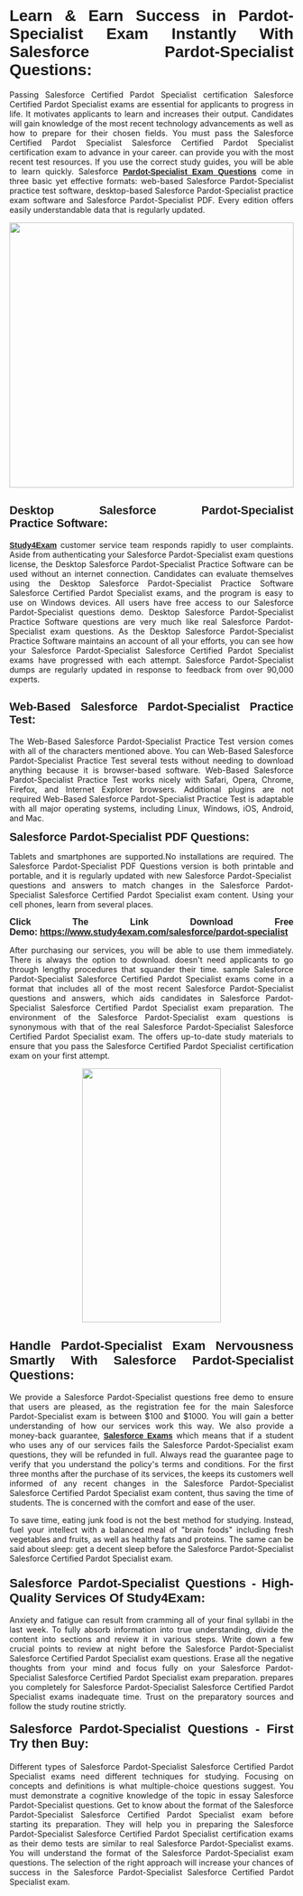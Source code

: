 <h1 style="text-align: justify;"><span style="font-family:Tahoma,Geneva,sans-serif;"><strong>Learn & Earn Success in Pardot-Specialist Exam Instantly With Salesforce Pardot-Specialist Questions:</strong></span></h1>

<p style="text-align: justify;">Passing Salesforce Certified Pardot Specialist certification Salesforce Certified Pardot Specialist exams are essential for applicants to progress in life. It motivates applicants to learn and increases their output. Candidates will gain knowledge of the most recent technology advancements as well as how to prepare for their chosen fields. You must pass the Salesforce Certified Pardot Specialist Salesforce Certified Pardot Specialist certification exam to advance in your career. can provide you with the most recent test resources. If you use the correct study guides, you will be able to learn quickly. Salesforce <a href="https://www.study4exam.com/salesforce/pardot-specialist" target="_blank"><span style="font-family:Tahoma,Geneva,sans-serif;"><strong>Pardot-Specialist Exam Questions</strong></span></a> come in three basic yet effective formats: web-based Salesforce Pardot-Specialist practice test software, desktop-based Salesforce Pardot-Specialist practice exam software and Salesforce Pardot-Specialist PDF. Every edition offers easily understandable data that is regularly updated.</p>

<p style="text-align: justify;"><a href="https://www.study4exam.com/salesforce/pardot-specialist" target="_blank"><img alt="" src="https://lh3.googleusercontent.com/pw/AM-JKLVq_oPqfp0-n5zn4yqAoyjjcA2yO-jT5Cm68rj_xPcdsmakSaLzyxJ8unsRMKMdGkmOINvzyM17CwNHdrz3aK03FYcCewHDEYJs7lAvJLcrBifJ5qSpkhSIJgPhz-7dSY7ixq9ev6p4G2ds_VnujUaf=w1366-h530-no?authuser=0" style="width: 100%; height: 470px;" /></a></p>

<h2 style="text-align: justify;"><span style="font-family:Tahoma,Geneva,sans-serif;"><strong><span style="font-size:20px;">Desktop Salesforce Pardot-Specialist Practice Software:</span></strong></span></h2>

<p style="text-align: justify;"><a href="https://www.study4exam.com/" target="_blank"><span style="font-family:Tahoma,Geneva,sans-serif;"><strong>Study4Exam</strong></span></a> customer service team responds rapidly to user complaints. Aside from authenticating your Salesforce Pardot-Specialist exam questions license, the Desktop Salesforce Pardot-Specialist Practice Software can be used without an internet connection. Candidates can evaluate themselves using the Desktop Salesforce Pardot-Specialist Practice Software Salesforce Certified Pardot Specialist exams, and the program is easy to use on Windows devices. All users have free access to our Salesforce Pardot-Specialist questions demo. Desktop Salesforce Pardot-Specialist Practice Software questions are very much like real Salesforce Pardot-Specialist exam questions. As the Desktop Salesforce Pardot-Specialist Practice Software maintains an account of all your efforts, you can see how your Salesforce Pardot-Specialist Salesforce Certified Pardot Specialist exams have progressed with each attempt. Salesforce Pardot-Specialist dumps are regularly updated in response to feedback from over 90,000 experts.</p>

<h2 style="text-align: justify;"><strong><span style="font-family:Tahoma,Geneva,sans-serif;"><span style="font-size:20px;">Web-Based Salesforce Pardot-Specialist Practice Test:</span></span></strong></h2>

<p style="text-align: justify;">The Web-Based Salesforce Pardot-Specialist Practice Test version comes with all of the characters mentioned above. You can Web-Based Salesforce Pardot-Specialist Practice Test several tests without needing to download anything because it is browser-based software. Web-Based Salesforce Pardot-Specialist Practice Test works nicely with Safari, Opera, Chrome, Firefox, and Internet Explorer browsers. Additional plugins are not required Web-Based Salesforce Pardot-Specialist Practice Test is adaptable with all major operating systems, including Linux, Windows, iOS, Android, and Mac.</p>

<p style="text-align: justify;"><strong><span style="font-family:Tahoma,Geneva,sans-serif;"><span style="font-size:20px;">Salesforce Pardot-Specialist PDF Questions:</span></span></strong></p>

<p style="text-align: justify;">Tablets and smartphones are supported.No installations are required. The Salesforce Pardot-Specialist PDF Questions version is both printable and portable, and it is regularly updated with new Salesforce Pardot-Specialist  questions and answers to match changes in the Salesforce Pardot-Specialist Salesforce Certified Pardot Specialist exam content. Using your cell phones, learn from several places.</p>

<p style="text-align: justify;"><strong><span style="font-size:16px;"><span style="font-family:Tahoma,Geneva,sans-serif;">Click The Link Download Free Demo:</span></span></strong> <strong><span style="font-size:16px;"><span style="font-family:Tahoma,Geneva,sans-serif;"><a href="https://www.study4exam.com/salesforce/pardot-specialist" target="_blank">https://www.study4exam.com/salesforce/pardot-specialist</a></span></span></strong></p>

<p style="text-align: justify;">After purchasing our services, you will be able to use them immediately. There is always the option to download. doesn't need applicants to go through lengthy procedures that squander their time. sample Salesforce Pardot-Specialist Salesforce Certified Pardot Specialist exams come in a format that includes all of the most recent Salesforce Pardot-Specialist questions and answers, which aids candidates in Salesforce Pardot-Specialist Salesforce Certified Pardot Specialist exam preparation. The environment of the Salesforce Pardot-Specialist exam questions is synonymous with that of the real Salesforce Pardot-Specialist Salesforce Certified Pardot Specialist exam. The offers up-to-date study materials to ensure that you pass the Salesforce Certified Pardot Specialist certification exam on your first attempt.</p>

<p style="text-align: center;"><a href="https://www.study4exam.com/salesforce/pardot-specialist" target="_blank"><img alt="" src="https://lh3.googleusercontent.com/pw/AM-JKLXfNjhwPiMVy0ctVShSUYpvTBudxxEKSjIvWyQcQ4fkjC7tw4fAHzQCxVumweZ4lZywWu345GH-ksy4ecL_MjJ_HOMVvBbLXRtkP9fACCrcmZAb4vVtcna_wHGfpzNHbsqs91m4DXRGfOMJpFZl-Ci9=w650-h649-no?authuser=0" style="width: 70%; height: 450px;" /></a></p>

<h2 style="text-align: justify;"><strong><span style="font-size:22px;"><span style="font-family:Tahoma,Geneva,sans-serif;">Handle Pardot-Specialist Exam Nervousness Smartly With Salesforce Pardot-Specialist Questions:</span></span></strong></h2>

<p style="text-align: justify;">We provide a Salesforce Pardot-Specialist questions free demo to ensure that users are pleased, as the registration fee for the main Salesforce Pardot-Specialist exam is between $100 and $1000. You will gain a better understanding of how our services work this way. We also provide a money-back guarantee, <a href="https://www.study4exam.com/salesforce-exams" target="_blank"><span style="font-family:Tahoma,Geneva,sans-serif;"><strong>Salesforce Exams</strong></span></a> which means that if a student who uses any of our services fails the Salesforce Pardot-Specialist exam questions, they will be refunded in full. Always read the guarantee page to verify that you understand the policy's terms and conditions. For the first three months after the purchase of its services, the keeps its customers well informed of any recent changes in the Salesforce Pardot-Specialist Salesforce Certified Pardot Specialist exam content, thus saving the time of students. The is concerned with the comfort and ease of the user.</p>

<p style="text-align: justify;">To save time, eating junk food is not the best method for studying. Instead, fuel your intellect with a balanced meal of "brain foods" including fresh vegetables and fruits, as well as healthy fats and proteins. The same can be said about sleep: get a decent sleep before the Salesforce Pardot-Specialist Salesforce Certified Pardot Specialist exam.</p>

<h3 style="text-align: justify;"><span style="font-family:Tahoma,Geneva,sans-serif;"><strong><span style="font-size:22px;">Salesforce Pardot-Specialist Questions - High-Quality Services Of Study4Exam:</span></strong></span></h3>

<p style="text-align: justify;">Anxiety and fatigue can result from cramming all of your final syllabi in the last week. To fully absorb information into true understanding, divide the content into sections and review it in various steps. Write down a few crucial points to review at night before the Salesforce Pardot-Specialist Salesforce Certified Pardot Specialist exam questions. Erase all the negative thoughts from your mind and focus fully on your Salesforce Pardot-Specialist Salesforce Certified Pardot Specialist exam preparation. prepares you completely for Salesforce Pardot-Specialist Salesforce Certified Pardot Specialist exams inadequate time. Trust on the preparatory sources and follow the study routine strictly. </p>

<h4 style="text-align: justify;"><span style="font-family:Tahoma,Geneva,sans-serif;"><strong><span style="font-size:22px;">Salesforce Pardot-Specialist Questions - First Try then Buy:</span></strong></span></h4>

<p style="text-align: justify;">Different types of Salesforce Pardot-Specialist Salesforce Certified Pardot Specialist exams need different techniques for studying. Focusing on concepts and definitions is what multiple-choice questions suggest. You must demonstrate a cognitive knowledge of the topic in essay Salesforce Pardot-Specialist questions. Get to know about the format of the Salesforce Pardot-Specialist Salesforce Certified Pardot Specialist exam before starting its preparation. They will help you in preparing the Salesforce Pardot-Specialist Salesforce Certified Pardot Specialist certification exams as their demo tests are similar to real Salesforce Pardot-Specialist exams. You will understand the format of the Salesforce Pardot-Specialist exam questions. The selection of the right approach will increase your chances of success in the Salesforce Pardot-Specialist Salesforce Certified Pardot Specialist exam.</p>
